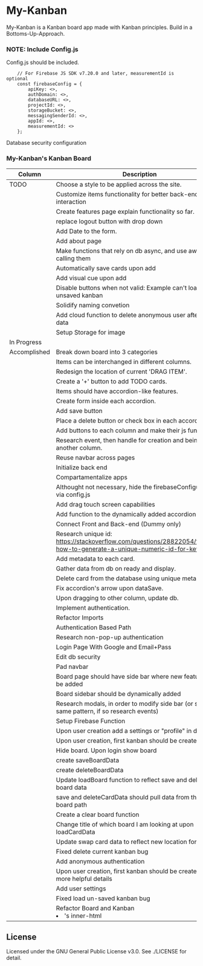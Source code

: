 # My-Kanban
My-Kanban is a Kanban board app made with Kanban principles.
Build in a Bottoms-Up-Approach.

### NOTE: Include Config.js
Config.js should be included.
```.hmtl
    // For Firebase JS SDK v7.20.0 and later, measurementId is optional
    const firebaseConfig = {
        apiKey: <>,
        authDomain: <>,
        databaseURL: <>,
        projectId: <>,
        storageBucket: <>,
        messagingSenderId: <>,
        appId: <>,
        measurementId: <>
    };
```
Database security configuration 

### My-Kanban's Kanban Board

| Column             | Description                                    |
|--------------------|------------------------------------------------|
|TODO                | Choose a style to be applied across the site. |
|                    | Customize items functionality for better back-end interaction |
|                    | Create features page explain functionality so far.|
|                    | replace logout button with drop down |
|                    | Add Date to the form. |
|                    | Add about page |
|                    | Make functions that rely on db async, and use await when calling them |
|                    | Automatically save cards upon add|
|                    | Add visual cue upon add|
|                    | Disable buttons when not valid: Example can't load unsaved kanban|
|                    | Solidify naming convetion|
|                    | Add cloud function to delete anonymous user after given data|
|                    |Setup Storage for image|
| In Progress        ||
| Accomplished       | Break down board into 3 categories             |
|                    | Items can be interchanged in different columns.|
|                    | Redesign the location of current 'DRAG ITEM'.   |
|                    | Create a '+' button to add TODO cards.          |
|                    | Items should have accordion-like features.|
|                    | Create form inside each accordion.       |
|                    | Add save button|
|                    | Place a delete button or check box in each accordion|
|                    | Add buttons to each column and make their js function. |
|                    | Research event, then handle for creation and being to another column.|
|                    | Reuse navbar across pages |
|                    | Initialize back end|
|                    | Compartamentalize apps|
|                    | Althought not necessary, hide the firebaseConfiguration via config.js|
|                    | Add drag touch screen capabilities|
|                    | Add function to the dynamically added accordion   |
|                    | Connect Front and Back-end (Dummy only)   |
|                    | Research unique id: https://stackoverflow.com/questions/28822054/firebase-how-to-generate-a-unique-numeric-id-for-key| experience.|
|                    | Add metadata to each card.|
|                    | Gather data from db on ready and display.|
|                    | Delete card from the database using unique meta data ID. |
|                    | Fix accordion's arrow upon dataSave. |
|                    | Upon dragging to other column, update db.   |
|                    | Implement authentication. |
|                    | Refactor Imports|
|                    | Authentication Based Path|
|                    | Research non-pop-up authentication             |
|                    | Login Page With Google and Email+Pass          |
|                    | Edit db security |
|                    | Pad navbar |
|                    | Board page should have side bar where new features will be added|
|                    | Board sidebar should be dynamically added|
|                    | Research modals, in order to modify side bar (or stick with same pattern, if so research events)|
|                    | Setup Firebase Function|
|                    | Upon user creation add a settings or "profile" in db.|
|                    | Upon user creation, first kanban should be created|
|                    | Hide board. Upon login show board|
|                    | create saveBoardData  |
|                    | create deleteBoardData  |
|                    | Update loadBoard function to reflect save and delete board data|
|                    | save and deleteCardData should pull data from the correct     board path|
|                    | Create a clear board function|
|                    | Change title of which board I am looking at upon loadCardData|
|                    | Update swap card data to reflect new location format|
|                    | Fixed delete current kanban bug|
|                    | Add anonymous authentication |
|                    | Upon user creation, first kanban should be created With more helpful details|
|                    | Add user settings|
|                    | Fixed load un-saved kanban bug|
|                    | Refactor Board and Kanban <li>'s inner-html|






## License
Licensed under the GNU General Public License v3.0. See ./LICENSE for detail.
